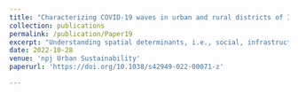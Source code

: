 ```yaml
---
title: "Characterizing COVID-19 waves in urban and rural districts of India"
collection: publications
permalink: /publication/Paper19
excerpt: "Understanding spatial determinants, i.e., social, infrastructural, and environmental features of a place, which shape infectious disease is critically important for public health. We present an exploration of the spatial determinants of reported COVID-19 incidence across India’s 641 urban and rural districts, comparing two waves (2020–2021). Three key results emerge using three COVID-19 incidence metrics: cumulative incidence proportion (aggregate risk), cumulative temporal incidence rate, and severity ratio. First, in the same district, characteristics of COVID-19 incidences are similar across waves, with the second wave over four times more severe than the first. Second, after controlling for state-level effects, urbanization (urban population share), living standards, and population age emerge as positive determinants of both risk and rates across waves. Third, keeping all else constant, lower shares of workers working from home correlate with greater infection risk during the second wave. While much attention has focused on intra-urban disease spread, our findings suggest that understanding spatial determinants across human settlements is also important for managing current and future pandemics."
date: 2022-10-28
venue: 'npj Urban Sustainability'
paperurl: 'https://doi.org/10.1038/s42949-022-00071-z'

---
```

